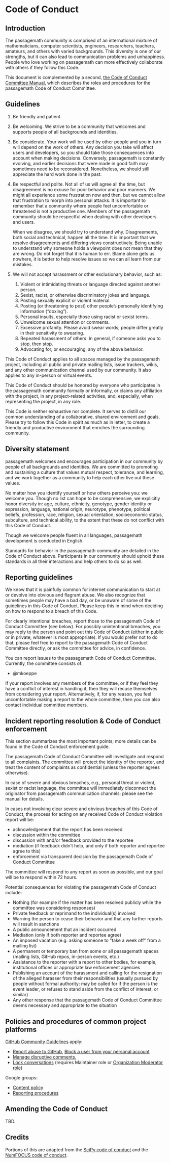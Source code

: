 # Code of Conduct #

## Introduction ##

The passagemath community is comprised of an international mixture of mathematicians,
computer scientists, engineers, researchers, teachers, amateurs, and others
with varied backgrounds. This diversity is one of our strengths, but it can
also lead to communication problems and unhappiness. People who love working on
passagemath can more effectively collaborate with others if they follow this Code.

This document is complemented by a second, [the Code of Conduct
Committee Manual](/CODE_OF_CONDUCT_COMMITTEE.md), which describes the
roles and procedures for the passagemath Code of Conduct Committee.

## Guidelines ##

1. Be friendly and patient.

2. Be welcoming. We strive to be a community that welcomes and supports people
   of all backgrounds and identities.

3. Be considerate. Your work will be used by other people and you in turn will
   depend on the work of others. Any decision you take will affect users and
   developers, so you should take those consequences into account when making
   decisions. Conversely, passagemath is constantly evolving, and earlier decisions
   that were made in good faith may sometimes need to be reconsidered.
   Nonetheless, we should still appreciate the hard work done in the past.

4. Be respectful and polite. Not all of us will agree all the time, but
   disagreement is no excuse for poor behavior and poor manners. We might all
   experience some frustration now and then, but we cannot allow that
   frustration to morph into personal attacks. It is important to remember that
   a community where people feel uncomfortable or threatened is not a
   productive one. Members of the passagemath community should be respectful when
   dealing with other developers and users.

   When we disagree, we should try to understand why. Disagreements, both
   social and technical, happen all the time. It is important that we resolve
   disagreements and differing views constructively. Being unable to understand
   why someone holds a viewpoint does not mean that they are wrong. Do not
   forget that it is human to err. Blame alone gets us nowhere, it is better to
   help resolve issues so we can all learn from our mistakes.

5. We will not accept harassment or other exclusionary behavior, such as:

    1. Violent or intimidating threats or language directed against another person.
    2. Sexist, racist, or otherwise discriminatory jokes and language.
    3. Posting sexually explicit or violent material.
    4. Posting (or threatening to post) other people’s personally identifying information (“doxing”).
    5. Personal insults, especially those using racist or sexist terms.
    6. Unwelcome sexual attention or comments.
    7. Excessive profanity. Please avoid swear words; people differ greatly in their sensitivity to swearing.
    8. Repeated harassment of others. In general, if someone asks you to stop, then stop.
    9. Advocating for, or encouraging, any of the above behavior.

This Code of Conduct applies to all spaces managed by the passagemath
project, including all public and private mailing lists, issue
trackers, wikis, and any other communication channel used by our
community. It also applies to any in-person or virtual events.

This Code of Conduct should be honored by everyone who participates in
the passagemath community formally or informally, or claims any affiliation
with the project, in any project-related activities, and, especially,
when representing the project, in any role.

This Code is neither exhaustive nor complete. It serves to distill our
common understanding of a collaborative, shared environment and
goals. Please try to follow this Code in spirit as much as in letter,
to create a friendly and productive environment that enriches the
surrounding community.

## Diversity statement ##

passagemath welcomes and encourages participation in our community by people
of all backgrounds and identities. We are committed to promoting and
sustaining a culture that values mutual respect, tolerance, and
learning, and we work together as a community to help each other live
out these values.

No matter how you identify yourself or how others perceive you: we
welcome you. Though no list can hope to be comprehensive, we
explicitly honor diversity in: age, culture, ethnicity, genotype,
gender identity or expression, language, national origin, neurotype,
phenotype, political beliefs, profession, race, religion, sexual
orientation, socioeconomic status, subculture, and technical ability,
to the extent that these do not conflict with this Code of Conduct.

Though we welcome people fluent in all languages, passagemath development is
conducted in English.

Standards for behavior in the passagemath community are detailed in the Code
of Conduct above. Participants in our community should uphold these
standards in all their interactions and help others to do so as well.

## Reporting guidelines ##

We know that it is painfully common for internet communication to
start at or devolve into obvious and flagrant abuse. We also recognize
that sometimes people may have a bad day, or be unaware of some of the
guidelines in this Code of Conduct. Please keep this in mind when
deciding on how to respond to a breach of this Code.

For clearly intentional breaches, report those to the passagemath Code of
Conduct Committee (see below). For possibly unintentional breaches,
you may reply to the person and point out this Code of Conduct (either
in public or in private, whatever is most appropriate). If you would
prefer not to do that, please feel free to report to the passagemath Code of
Conduct Committee directly, or ask the committee for advice, in
confidence.

You can report issues to the passagemath Code of Conduct Committee.
Currently, the committee consists of:

- @mkoeppe

If your report involves any members of the committee, or if they feel
they have a conflict of interest in handling it, then they will recuse
themselves from considering your report. Alternatively, if, for any
reason, you feel uncomfortable making a report to the whole committee,
then you can also contact individual committee members.

## Incident reporting resolution & Code of Conduct enforcement ##

This section summarizes the most important points; more details can be
found in the Code of Conduct enforcement guide.

The passagemath Code of Conduct Committee will investigate and respond to all
complaints. The committee will protect the identity of the reporter,
and treat the content of complaints as confidential (unless the
reporter agrees otherwise).

In case of severe and obvious breaches, e.g., personal threat or
violent, sexist or racist language, the committee will immediately
disconnect the originator from passagemath communication channels; please see
the manual for details.

In cases not involving clear severe and obvious breaches of this Code
of Conduct, the process for acting on any received Code of Conduct
violation report will be:

- acknowledgement that the report has been received
- discussion within the committee
- discussion with and/or feedback provided to the reportee
- mediation (if feedback didn’t help, and only if both reporter and
  reportee agree to this)
- enforcement via transparent decision by the passagemath Code of Conduct Committee

The committee will respond to any report as soon as possible, and our
goal will be to respond within 72 hours.

Potential consequences for violating the passagemath Code of Conduct include:

- Nothing (for example if the matter has been resolved publicly while
  the committee was considering responses)
- Private feedback or reprimand to the individual(s) involved
- Warning the person to cease their behavior and that any further
  reports will result in sanctions
- A public announcement that an incident occurred
- Mediation (only if both reporter and reportee agree)
- An imposed vacation (e.g. asking someone to "take a week off" from a mailing list)
- A permanent or temporary ban from some or all passagemath spaces (mailing
  lists, GitHub repos, in-person events, etc.)
- Assistance to the reporter with a report to other bodies, for
  example, institutional offices or appropriate law enforcement
  agencies
- Publishing an account of the harassment and calling for the
  resignation of the alleged harasser from their responsibilities
  (usually pursued by people without formal authority: may be called
  for if the person is the event leader, or refuses to stand aside
  from the conflict of interest, or similar)
- Any other response that the passagemath Code of Conduct Committee deems necessary and
  appropriate to the situation

## Policies and procedures of common project platforms ##

[GitHub Community Guidelines](https://docs.github.com/en/site-policy/github-terms/github-community-guidelines) apply:
- [Report abuse to GitHub](https://github.com/contact/report-abuse),
  [Block a user from your personal account](https://docs.github.com/en/communities/maintaining-your-safety-on-github/blocking-a-user-from-your-personal-account)
- [Manage disruptive comments](https://docs.github.com/en/communities/moderating-comments-and-conversations/managing-disruptive-comments),
- [Lock conversations](https://docs.github.com/en/communities/moderating-comments-and-conversations/locking-conversations)
(requires Maintainer role or [Organization Moderator role](https://docs.github.com/en/organizations/managing-peoples-access-to-your-organization-with-roles/managing-moderators-in-your-organization))

Google groups:
- [Content policy](https://support.google.com/groups/answer/4561696)
- [Reporting procedures](https://support.google.com/groups/answer/81275)

## Amending the Code of Conduct ##

TBD.

## Credits ##

Portions of this are adapted from the
[SciPy code of
conduct](https://docs.scipy.org/doc/scipy/dev/conduct/code_of_conduct.html)
and the [NumFOCUS code of
conduct](https://numfocus.org/code-of-conduct).
